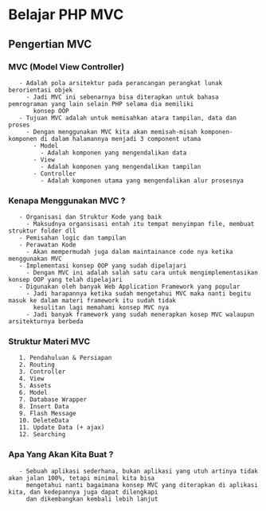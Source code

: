# Belajar PHP MVC

## Pengertian MVC 
   ### MVC (Model View Controller)
       - Adalah pola arsitektur pada perancangan perangkat lunak berorientasi objek
         - Jadi MVC ini sebenarnya bisa diterapkan untuk bahasa pemrograman yang lain selain PHP selama dia memiliki
           konsep OOP
       - Tujuan MVC adalah untuk memisahkan atara tampilan, data dan proses
         - Dengan menggunakan MVC kita akan memisah-misah komponen-komponen di dalam halamannya menjadi 3 component utama
           - Model
             - Adalah komponen yang mengendalikan data
           - View
             - Adalah komponen yang mengendalikan tampilan
           - Controller
             - Adalah komponen utama yang mengendalikan alur prosesnya
   ### Kenapa Menggunakan MVC ?
       - Organisasi dan Struktur Kode yang baik
         - Maksudnya organsisasi entah itu tempat menyimpan file, membuat struktur folder dll
       - Pemisahan logic dan tampilan
       - Perawatan Kode
         - Akan mempermudah juga dalam maintainance code nya ketika menggunakan MVC
       - Implementasi konsep OOP yang sudah dipelajari
         - Dengan MVC ini adalah salah satu cara untuk mengimplementasikan konsep OOP yang telah dipelajari
       - Digunakan oleh banyak Web Application Framework yang popular
         - Jadi harapannya ketika sudah mengetahui MVC maka nanti begitu masuk ke dalam materi framework itu sudah tidak
           kesulitan lagi memahami konsep MVC nya
         - Jadi banyak framework yang sudah menerapkan kosep MVC walaupun arsitekturnya berbeda
   ### Struktur Materi MVC
       1. Pendahuluan & Persiapan
       2. Routing
       3. Controller
       4. View
       5. Assets
       6. Model
       7. Database Wrapper
       8. Insert Data
       9. Flash Message
       10. DeleteData
       11. Update Data (+ ajax)
       12. Searching
   ### Apa Yang Akan Kita Buat ?
       - Sebuah aplikasi sederhana, bukan aplikasi yang utuh artinya tidak akan jalan 100%, tetapi minimal kita bisa 
         mengetahui nanti bagaimana konsep MVC yang diterapkan di aplikasi kita, dan kedepannya juga dapat dilengkapi
         dan dikembangkan kembali lebih lanjut 